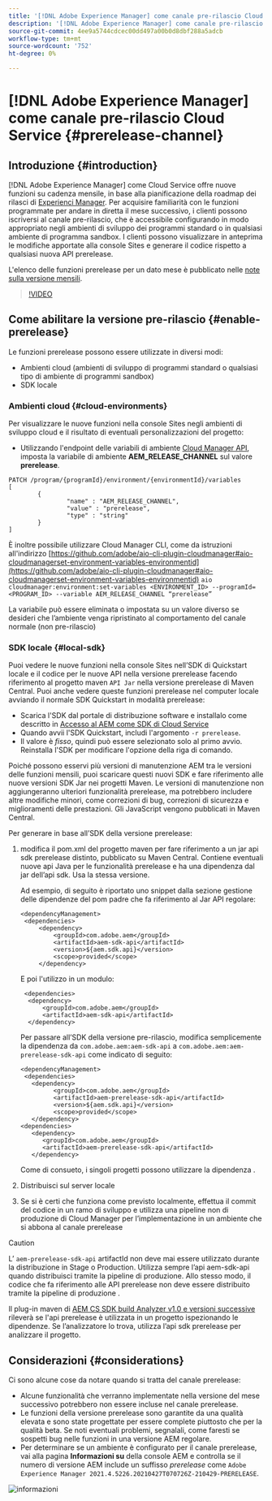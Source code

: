```yaml
---
title: '[!DNL Adobe Experience Manager] come canale pre-rilascio Cloud Service'
description: '[!DNL Adobe Experience Manager] come canale pre-rilascio Cloud Service'
source-git-commit: 4ee9a5744cdcec00dd497a00b0d8dbf288a5adcb
workflow-type: tm+mt
source-wordcount: '752'
ht-degree: 0%

---
```



# [!DNL Adobe Experience Manager] come canale pre-rilascio Cloud Service  {#prerelease-channel}


## Introduzione {#introduction}

[!DNL Adobe Experience Manager] come Cloud Service offre nuove funzioni su cadenza mensile, in base alla pianificazione della roadmap dei rilasci di  [Experienci Manager](https://experienceleague.adobe.com/docs/experience-manager-release-information/aem-release-updates/update-releases-roadmap.html?lang=en#aem-as-cloud-service). Per acquisire familiarità con le funzioni programmate per andare in diretta il mese successivo, i clienti possono iscriversi al canale pre-rilascio, che è accessibile configurando in modo appropriato negli ambienti di sviluppo dei programmi standard o in qualsiasi ambiente di programma sandbox. I clienti possono visualizzare in anteprima le modifiche apportate alla console Sites e generare il codice rispetto a qualsiasi nuova API prerelease.

L&#39;elenco delle funzioni prerelease per un dato mese è pubblicato nelle [note sulla versione mensili](/help/release-notes/release-notes-cloud/release-notes-current.md).

>[!VIDEO](/help/release-notes/assets/prerelease-overview.mp4)

## Come abilitare la versione pre-rilascio {#enable-prerelease}

Le funzioni prerelease possono essere utilizzate in diversi modi:

* Ambienti cloud (ambienti di sviluppo di programmi standard o qualsiasi tipo di ambiente di programmi sandbox)
* SDK locale

### Ambienti cloud {#cloud-environments}

Per visualizzare le nuove funzioni nella console Sites negli ambienti di sviluppo cloud e il risultato di eventuali personalizzazioni del progetto:

* Utilizzando l&#39;endpoint delle variabili di ambiente [Cloud Manager API](https://www.adobe.io/apis/experiencecloud/cloud-manager/api-reference.html#/Variables/patchEnvironmentVariables), imposta la variabile di ambiente **AEM_RELEASE_CHANNEL** sul valore **prerelease**.

```
PATCH /program/{programId}/environment/{environmentId}/variables
[
        {
                "name" : "AEM_RELEASE_CHANNEL",
                "value" : "prerelease",
                "type" : "string"
        }
]
```

È inoltre possibile utilizzare Cloud Manager CLI, come da istruzioni all&#39;indirizzo [https://github.com/adobe/aio-cli-plugin-cloudmanager#aio-cloudmanagerset-environment-variables-environmentid](https://github.com/adobe/aio-cli-plugin-cloudmanager#aio-cloudmanagerset-environment-variables-environmentid)
```aio cloudmanager:environment:set-variables <ENVIRONMENT_ID> --programId=<PROGRAM_ID> --variable AEM_RELEASE_CHANNEL “prerelease”```


La variabile può essere eliminata o impostata su un valore diverso se desideri che l’ambiente venga ripristinato al comportamento del canale normale (non pre-rilascio)

### SDK locale {#local-sdk}

Puoi vedere le nuove funzioni nella console Sites nell’SDK di Quickstart locale e il codice per le nuove API nella versione prerelease facendo riferimento al progetto maven `API Jar` nella versione prerelease  di Maven Central. Puoi anche vedere queste funzioni prerelease nel computer locale avviando il normale SDK Quickstart in modalità prerelease:

* Scarica l&#39;SDK dal portale di distribuzione software e installalo come descritto in [Accesso al AEM come SDK di Cloud Service](/help/implementing/developing/aem-as-a-cloud-service-sdk.md#accessing-the-aem-as-a-cloud-service-sdk.)
* Quando avvii l&#39;SDK Quickstart, includi l&#39;argomento `-r prerelease`.
* Il valore è *fisso*, quindi può essere selezionato solo al primo avvio. Reinstalla l&#39;SDK per modificare l&#39;opzione della riga di comando.

Poiché possono esservi più versioni di manutenzione AEM tra le versioni delle funzioni mensili, puoi scaricare questi nuovi SDK e fare riferimento alle nuove versioni SDK Jar nei progetti Maven. Le versioni di manutenzione non aggiungeranno ulteriori funzionalità prerelease, ma potrebbero includere altre modifiche minori, come correzioni di bug, correzioni di sicurezza e miglioramenti delle prestazioni.
Gli JavaScript vengono pubblicati in Maven Central.

Per generare in base all’SDK della versione prerelease:

1. modifica il pom.xml del progetto maven per fare riferimento a un jar api sdk prerelease distinto, pubblicato su Maven Central. Contiene eventuali nuove api Java per le funzionalità prerelease e ha una dipendenza dal jar dell’api sdk. Usa la stessa versione.

   Ad esempio, di seguito è riportato uno snippet dalla sezione gestione delle dipendenze del pom padre che fa riferimento al Jar API regolare:

   ```
   <dependencyManagement>
    <dependencies>
        <dependency>
            <groupId>com.adobe.aem</groupId>
            <artifactId>aem-sdk-api</artifactId>
            <version>${aem.sdk.api}</version>
            <scope>provided</scope>
        </dependency>
   ```

   E poi l&#39;utilizzo in un modulo:

   ```
    <dependencies>
     <dependency>
         <groupId>com.adobe.aem</groupId>
         <artifactId>aem-sdk-api</artifactId>
     </dependency>
   ```

   Per passare all’SDK della versione pre-rilascio, modifica semplicemente la dipendenza da `com.adobe.aem:aem-sdk-api` a `com.adobe.aem:aem-prerelease-sdk-api` come indicato di seguito:

   ```
   <dependencyManagement>
    <dependencies>
      <dependency>
            <groupId>com.adobe.aem</groupId>
            <artifactId>aem-prerelease-sdk-api</artifactId>
            <version>${aem.sdk.api}</version>
            <scope>provided</scope>
      </dependency>
   <dependencies>
      <dependency>
         <groupId>com.adobe.aem</groupId>
         <artifactId>aem-prerelease-sdk-api</artifactId>
      </dependency>
   ```

   Come di consueto, i singoli progetti possono utilizzare la dipendenza .

1. Distribuisci sul server locale
1. Se si è certi che funziona come previsto localmente, effettua il commit del codice in un ramo di sviluppo e utilizza una pipeline non di produzione di Cloud Manager per l’implementazione in un ambiente che si abbona al canale prerelease

>[!CAUTION]
L’ `aem-prerelease-sdk-api` artifactId non deve mai essere utilizzato durante la distribuzione in Stage o Production. Utilizza sempre l’api aem-sdk-api quando distribuisci tramite la pipeline di produzione. Allo stesso modo, il codice che fa riferimento alle API prerelease non deve essere distribuito tramite la pipeline di produzione .

Il plug-in maven di [AEM CS SDK build Analyzer v1.0 e versioni successive](https://experienceleague.adobe.com/docs/experience-manager-core-components/using/developing/archetype/build-analyzer-maven-plugin.html?lang=en#developing) rileverà se l&#39;api prerelease è utilizzata in un progetto ispezionando le dipendenze. Se l’analizzatore lo trova, utilizza l’api sdk prerelease per analizzare il progetto.

## Considerazioni {#considerations}

Ci sono alcune cose da notare quando si tratta del canale prerelease:

* Alcune funzionalità che verranno implementate nella versione del mese successivo potrebbero non essere incluse nel canale prerelease.
* Le funzioni della versione prerelease sono garantite da una qualità elevata e sono state progettate per essere complete piuttosto che per la qualità beta. Se noti eventuali problemi, segnalali, come faresti se sospetti bug nelle funzioni in una versione AEM regolare.
* Per determinare se un ambiente è configurato per il canale prerelease, vai alla pagina **Informazioni su** della console AEM e controlla se il numero di versione AEM include un suffisso *prerelease* come ```Adobe Experience Manager 2021.4.5226.20210427T070726Z-210429-PRERELEASE```.

![informazioni](/help/release-notes/assets/about.png)
